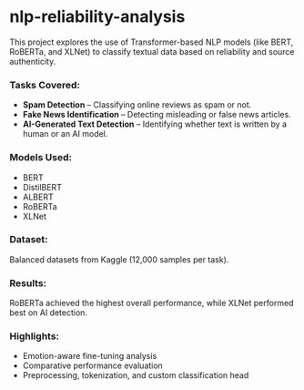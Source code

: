 # nlp-reliability-analysis
This project explores the use of Transformer-based NLP models (like BERT, RoBERTa, and XLNet) to classify textual data based on reliability and source authenticity.

### Tasks Covered:
- **Spam Detection** – Classifying online reviews as spam or not.
- **Fake News Identification** – Detecting misleading or false news articles.
- **AI-Generated Text Detection** – Identifying whether text is written by a human or an AI model.

### Models Used:
- BERT
- DistilBERT
- ALBERT
- RoBERTa
- XLNet

### Dataset:
Balanced datasets from Kaggle (12,000 samples per task).

### Results:
RoBERTa achieved the highest overall performance, while XLNet performed best on AI detection.

### Highlights:
- Emotion-aware fine-tuning analysis
- Comparative performance evaluation
- Preprocessing, tokenization, and custom classification head

